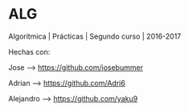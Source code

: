 # ALG
Algorítmica | Prácticas | Segundo curso | 2016-2017 



Hechas con:

Jose --> https://github.com/josebummer

Adrian --> https://github.com/Adri6

Alejandro --> https://github.com/yaku9
